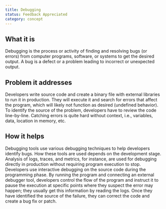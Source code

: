 ```yaml
---
title: Debugging
status: Feedback Appreciated
category: concept
---
```


## What it is
Debugging is the process or activity of finding and resolving bugs (or errors) from computer programs, software, or systems to get the desired output. A bug is a defect or a problem leading to incorrect or unexpected output.

## Problem it addresses
Developers write source code and create a binary file with external libraries to run it in production. They will execute it and search for errors that affect the program, which will likely not function as desired (undefined behavior). To identify the source of the problem, developers have to review the code line-by-line. Catching errors is quite hard without context, i.e., variables, data, location in memory, etc.

## How it helps
Debugging tools use various debugging techniques to help developers identify bugs. How these tools are used depends on the development stage. Analysis of logs, traces, and metrics, for instance, are used for debugging directly in production without requiring program execution to stop. Developers use interactive debugging on the source code during the programming phase. By running the program and connecting an external debugger tool, developers control the flow of the program and instruct it to pause the execution at specific points where they suspect the error may happen; they usually get this information by reading the logs. Once they have identified the source of the failure, they can correct the code and create a bug fix or patch.
